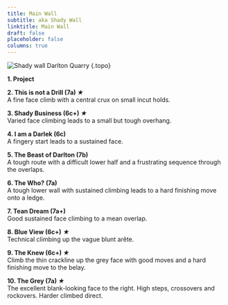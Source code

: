 ```yaml
---
title: Main Wall
subtitle: aka Shady Wall
linktitle: Main Wall
draft: false
placeholder: false
columns: true
---
```


![Shady wall Darlton Quarry](/img/peak/stoney/Darlton.jpg)
{.topo}


**1. Project**

**2. This is not a Drill (7a) *&starf;***  
A fine face climb with a central crux on small incut holds.

**3. Shady Business (6c+) *&starf;***  
Varied face climbing leads to a small but tough overhang.

**4. I am a Darlek (6c)**  
A fingery start leads to a sustained face.

**5. The Beast of Darlton (7b)**  
A tough route with a difficult lower half and a frustrating sequence through the overlaps.

**6. The Who? (7a)**  
A tough lower wall with sustained climbing leads to a hard finishing move onto a ledge.

**7. Tean Dream (7a+)**  
Good sustained face climbing to a mean overlap.

**8. Blue View (6c+)** *&starf;*  
Technical climbing up the vague blunt arête.

**9. The Knew (6c+) *&starf;***  
Climb the thin crackline up the grey face with good moves and a hard finishing move to the belay.

**10. The Grey (7a) *&starf;***  
The excellent blank-looking face to the right. High steps, crossovers and rockovers. Harder climbed direct.





